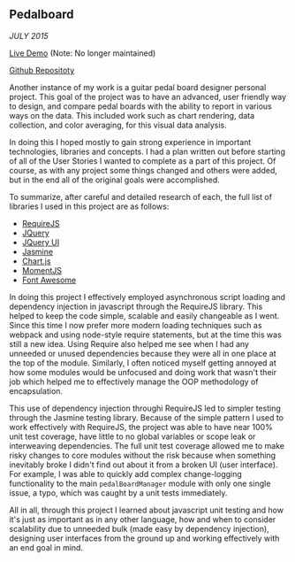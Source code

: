 ## Pedalboard

*JULY 2015*

[Live Demo](./pedalboard/) (Note: No longer maintained)

[Github Repositoty](https://github.com/JakeThurman/Pedalboard)


Another instance of my work is a guitar pedal board designer personal project.
This goal of the project was to have an advanced, user friendly way to design, and compare pedal boards with the ability to report in various ways on the data.
This included work such as chart rendering, data collection, and color averaging, for this visual data analysis.

In doing this I hoped mostly to gain strong experience in important technologies, libraries and concepts.
I had a plan written out before starting of all of the User Stories I wanted to complete as a part of this project.
Of course, as with any project some things changed and others were added, but in the end all of the original goals were accomplished.

To summarize, after careful and detailed research of each, the full list of libraries I used in this project are as follows:

-   [RequireJS](http://www.requirejs.org)
-   [JQuery](http://jquery.com/)
-   [JQuery UI](https://jqueryui.com/)
-   [Jasmine](http://jasmine.github.io/)
-   [Chart.js](http://www.chartjs.org)
-   [MomentJS](http://momentjs.com/)
-   [Font Awesome](http://fortawesome.github.io/Font-Awesome/)

In doing this project I effectively employed asynchronous script loading and dependency injection in javascript through the RequireJS library.
This helped to keep the code simple, scalable and easily changeable as I went.
Since this time I now prefer more modern loading techniques such as webpack and using node-style require statements, but at the time this was still a new idea. Using Require also helped me see when I had any unneeded or unused dependencies because they were all in one place at the top of the module.
Similarly, I often noticed myself getting annoyed at how some modules would be unfocused and doing work that wasn't their job which helped me to effectively manage the OOP methodology of encapsulation.

This use of dependency injection throughi RequireJS led to simpler testing through the Jasmine testing library.
Because of the simple pattern I used to work effectively with RequireJS, the project was able to have near 100% unit test coverage, have little to no global variables or scope leak or interweaving dependencies.
The full unit test coverage allowed me to make risky changes to core modules without the risk because when something inevitably broke I didn't find out about it from a broken UI (user interface).
For example, I was able to quickly add complex change-logging functionality to the main `pedalBoardManager` module with only one single issue, a typo, which was caught by a unit tests immediately.

All in all, through this project I learned about javascript unit testing and how it's just as important as in any other language, how and when to consider scalability due to unneeded bulk (made easy by dependency injection), designing user interfaces from the ground up and working effectively with an end goal in mind.